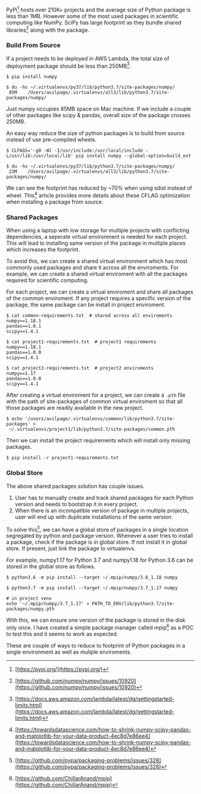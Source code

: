 <!--
.. title: How To Reduce Python Package Footprint?
.. slug: reduce-python-package-footprint
.. date: 2020-02-29 20:20:38 UTC+06:30
.. tags: python, pypi, featured
.. category:
.. link:
.. description: How to reduce disk space usage of python package
.. type: text
-->

PyPi[^1] hosts over 210K+ projects and the average size of Python package is less than 1MB. However some of the most used packages in scientific computing like NumPy, SciPy has large footprint as they bundle shared libraries[^2] along with the package.

### Build From Source

If a project needs to be deployed in AWS Lambda, the total size of deployment package should be less than 250MB[^3].

```
$ pip install numpy

$ du -hs ~/.virtualenvs/py37/lib/python3.7/site-packages/numpy/
 85M	/Users/avilpage/.virtualenvs/all3/lib/python3.7/site-packages/numpy/
```

Just numpy occupies 85MB space on Mac machine. If we include a couple of other packages like scipy & pandas, overall size of the package crosses 250MB.

An easy way reduce the size of python packages is to build from source instead of use pre-compiled wheels.

```
$ CLFAGS='-g0 -Wl -I/usr/include:/usr/local/include -L/usr/lib:/usr/local/lib' pip install numpy --global-option=build_ext

$ du -hs ~/.virtualenvs/py37/lib/python3.7/site-packages/numpy/
 23M	/Users/avilpage/.virtualenvs/all3/lib/python3.7/site-packages/numpy/
```

We can see the footprint has reduced by ~70% when using sdist instead of wheel. This[^4] article provides more details about these CFLAG optimization when installing a package from source.


### Shared Packages

When using a laptop with low storage for multiple projects with conflicting dependencies, a seperate virtual environment is needed for each project. This will lead to installing same version of the package in multiple places which increases the footprint.

To avoid this, we can create a shared virtual environment which has most commonly used packages and share it across all the enviroments. For example, we can create a shared virtual enviroment with all the packages required for scientific computing.

For each project, we can create a virtual enviroment and share all packages of the common enviroment. If any project requires a specific version of the package, the same package can be install in project enviroment.

```
$ cat common-requirements.txt  # shared across all enviroments
numpy==1.18.1
pandas==1.0.1
scipy==1.4.1

$ cat project1-requirements.txt  # project1 requirements
numpy==1.18.1
pandas==1.0.0
scipy==1.4.1

$ cat project2-requirements.txt  # project2 enviroments
numpy==1.17
pandas==1.0.0
scipy==1.4.1
```

After creating a virtual enviroment for a project, we can create a `.pth` file with the path of site-packages of common virtual enviroment so that all those packages are readily available in the new project.

```
$ echo '/users/avilpage/.virtualenvs/common/lib/python3.7/site-packages' >
 ~/.virtualenvs/project1/lib/python3.7/site-packages/common.pth
```

Then we can install the project requirements which will install only missing packages.

```
$ pip install -r project1-requirements.txt
```

### Global Store

The above shared packages solution has couple issues.

1. User has to manually create and track shared packages for each Python version and needs to bootstrap it in every project.
2. When there is an incompatible version of package in multiple projects, user will end up with duplicate installations of the same version.

To solve this[^5], we can have a global store of packages in a single location segregated by python and package version. Whenever a user tries to install a package, check if the package is in global store. If not install it in global store. If present, just link the package to virtualenvs.

For example, numpy1.17 for Python 3.7 and numpy1.18 for Python 3.6 can be stored in the global store as follows.

```
$ python3.6 -m pip install --target ~/.mpip/numpy/3.6_1.18 numpy

$ python3.7 -m pip install --target ~/.mpip/numpy/3.7_1.17 numpy

# in project venv
echo '~/.mpip/numpy/3.7_1.17' > PATH_TO_ENV/lib/python3.7/site-packages/numpy.pth
```

With this, we can ensure one version of the package is stored in the disk only once. I have created a simple package manager called mpip[^6] as a POC to test this and it seems to work as expected.


These are couple of ways to reduce to footprint of Python packages in a single environment as well as muliple enviroments.


[^1]: [https://pypi.org/](https://pypi.org/)

[^2]: [https://github.com/numpy/numpy/issues/10920](https://github.com/numpy/numpy/issues/10920)

[^3]: [https://docs.aws.amazon.com/lambda/latest/dg/gettingstarted-limits.html](https://docs.aws.amazon.com/lambda/latest/dg/gettingstarted-limits.html)

[^4]: [https://towardsdatascience.com/how-to-shrink-numpy-scipy-pandas-and-matplotlib-for-your-data-product-4ec8d7e86ee4](https://towardsdatascience.com/how-to-shrink-numpy-scipy-pandas-and-matplotlib-for-your-data-product-4ec8d7e86ee4)

[^5]: [https://github.com/pypa/packaging-problems/issues/328](https://github.com/pypa/packaging-problems/issues/328)

[^6]: [https://github.com/ChillarAnand/mpip](https://github.com/ChillarAnand/mpip)
